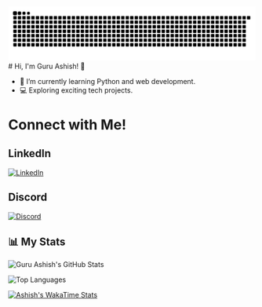 <img src="https://github.com/guruashish-dev/guruashish-dev/blob/output/snake.svg" alt="Snake animation" />
# Hi, I'm Guru Ashish! 👋

- 🌱 I’m currently learning Python and web development.
- 💻 Exploring exciting tech projects.
# Connect with Me!

## LinkedIn
<a href="https://www.linkedin.com/in/guru-ashish-patnaik-b689b6325/" target="_blank">
  <img src="https://upload.wikimedia.org/wikipedia/commons/0/01/LinkedIn_Logo_2023.png" alt="LinkedIn" style="width: 50px; height: 50px;">
</a>


## Discord
<a href="(https://www.linkedin.com/in/your-profile-link)
(https://discordapp.com/users/y762013746687115343)" target="_blank">
  <img src="https://upload.wikimedia.org/wikipedia/commons/a/a7/Discord_logo.svg" alt="Discord" style="width: 50px; height: 50px;">
</a>

## 📊 My Stats

![Guru Ashish's GitHub Stats](https://github-readme-stats.vercel.app/api?username=guruashish-dev&show_icons=true&theme=radical)

![Top Languages](https://github-readme-stats.vercel.app/api/top-langs/?username=guruashish-dev&layout=compact&theme=radical)

[![Ashish's WakaTime Stats](https://github-readme-stats.vercel.app/api/wakatime?username=guruashish-dev&langs_count=5)](https://github.com/guruashish-dev/github-readme-stats)
